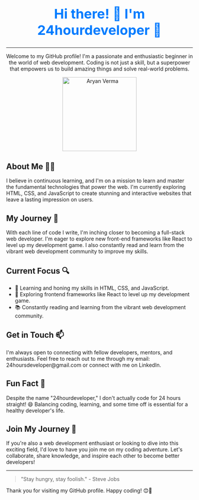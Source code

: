 <!-- Add a header with larger font size and some color -->
<h1 align="center" style="color: #007BFF; font-size: 36px;">Hi there! 👋 I'm 24hourdeveloper 🚀</h1>

<!-- Add a horizontal line to separate sections -->
<hr>

<!-- Introduce yourself with a brief description -->
<p align="center">Welcome to my GitHub profile! I'm a passionate and enthusiastic beginner in the world of web development. Coding is not just a skill, but a superpower that empowers us to build amazing things and solve real-world problems.</p>

<!-- Add a centered image of yourself or a logo -->
<p align="center">
  <img src="your-image-url-here" alt="Aryan Verma" width="200" height="200">
</p>

<!-- Add some headers for sections -->
<h2>About Me 🧑‍💻</h2>

<!-- Add details about yourself -->
<p>I believe in continuous learning, and I'm on a mission to learn and master the fundamental technologies that power the web. I'm currently exploring HTML, CSS, and JavaScript to create stunning and interactive websites that leave a lasting impression on users.</p>

<h2>My Journey 🚀</h2>

<!-- Add details about your web development journey -->
<p>With each line of code I write, I'm inching closer to becoming a full-stack web developer. I'm eager to explore new front-end frameworks like React to level up my development game. I also constantly read and learn from the vibrant web development community to improve my skills.</p>

<h2>Current Focus 🔍</h2>

<!-- Add a bulleted list of your current focus areas -->
<ul>
  <li>🌱 Learning and honing my skills in HTML, CSS, and JavaScript.</li>
  <li>🔭 Exploring frontend frameworks like React to level up my development game.</li>
  <li>📚 Constantly reading and learning from the vibrant web development community.</li>
</ul>

<h2>Get in Touch 📫</h2>

<!-- Add your contact information and social media links -->
<p>I'm always open to connecting with fellow developers, mentors, and enthusiasts. Feel free to reach out to me through my email: 24hoursdeveloper@gmail.com or connect with me on LinkedIn.</p>

<h2>Fun Fact 🎉</h2>

<!-- Share a fun fact about yourself -->
<p>Despite the name "24hourdeveloper," I don't actually code for 24 hours straight! 😄 Balancing coding, learning, and some time off is essential for a healthy developer's life.</p>

<h2>Join My Journey 🤝</h2>

<!-- Invite others to join your coding adventure -->
<p>If you're also a web development enthusiast or looking to dive into this exciting field, I'd love to have you join me on my coding adventure. Let's collaborate, share knowledge, and inspire each other to become better developers!</p>

---

> "Stay hungry, stay foolish." - Steve Jobs

Thank you for visiting my GitHub profile. Happy coding! 😊🚀
